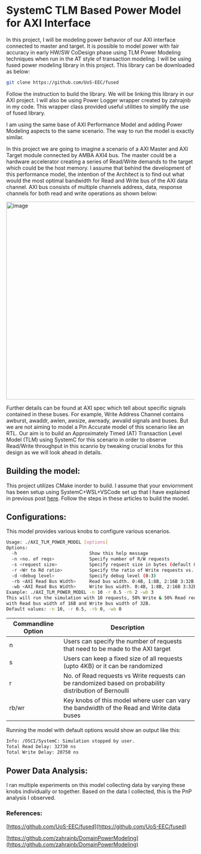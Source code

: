 # SystemC TLM Based Power Model for AXI Interface

In this project, I will be modeling power behavior of our AXI interface connected to master and target. It is possible to model power with fair accuracy in early HW/SW CoDesign phase using TLM Power Modeling techniques when run in the AT style of transaction modeling. I will be using fused power modeling library in this project.
This library can be downloaded as below:

```bash
git clone https://github.com/UoS-EEC/fused
```

Follow the instruction to build the library. We will be linking this library in our AXI project.
I will also be using Power Logger wrapper created by zahrajnb in my code. This wrapper class provided useful utilities to simplify the use of fused library.

I am using the same base of AXI Performance Model and adding Power Modeling aspects to the same scenario. The way to run the model is exactly similar.

In this project we are going to imagine a scenario of a AXI Master and AXI Target module connected by AMBA AXI4 bus. The master could be a hardware accelerator creating a series of Read/Write demands to the target which could be the host memory. I assume that behind the development of this performance model, the intention of the Architect is to find out what would the most optimal bandwidth for Read and Write bus of the AXI data channel. AXI bus consists of multiple channels address, data, response channels for both read and write operations as shown below:


<img width="1364" height="529" alt="image" src="https://github.com/user-attachments/assets/ad957df3-93fc-4580-a45c-ef7fd15378d8" />


Further details can be found at AXI spec which tell about specific signals contained in these buses. For example, Write Address Channel contains awburst, awaddr, awlen, awsize, awready, awvalid signals and buses. But we are not aiming to model a Pin Accurate model of this scenario like an RTL. Our aim is to build an Approximately Timed (AT) Transaction Level Model (TLM) using SystemC for this scenario in order to observe Read/Write throughput in this scanrio by tweaking crucial knobs for this design as we will look ahead in details.

## Building the model:

This project utilizes CMake inorder to build. I assume that your enviornment has been setup using SystemC+WSL+VSCode set up that I have explained in previous post [here](https://pgudadhe.github.io/).
Follow the steps in these articles to build the model.

## Configurations:

This model provides various knobs to configure various scenarios.

```bash
Usage: ./AXI_TLM_POWER_MODEL [options]
Options:
  -h                           Show this help message
  -n <no. of reqs>             Specify number of R/W requests
  -s <request size>            Specify request size in bytes (default 0: 4B to 4096B randomized size), else: Absolute fixed size
  -r <Wr to Rd ratio>          Specify the ratio of Write requests vs. Read. eg. 0.7: 70% Write reqs, 30% Read reqs.
  -d <debug level>             Specify debug level (0-3)
  -rb <AXI Read Bus Width>     Read bus width. 0:4B, 1:8B, 2:16B 3:32B, 4:64B
  -wb <AXI Read Bus Width>     Write bus width. 0:4B, 1:8B, 2:16B 3:32B, 4:64B
Example: ./AXI_TLM_POWER_MODEL -n 10 -r 0.5 -rb 2 -wb 3
This will run the simulation with 10 requests, 50% Write & 50% Read requests,
with Read bus width of 16B and Write bus width of 32B.
Default values: -n 10, -r 0.5, -rb 0, -wb 0
```

| Commandline Option      | Description |
| ----------- | ----------- |
| n | Users can specify the number of requests that need to be made to the AXI target |
| s | Users can keep a fixed size of all requests (upto 4KB) or it can be randomized |
| r | No. of Read requests vs Write requests can be randomized based on probability distribution of Bernoulli |
| rb/wr | Key knobs of this model where user can vary the bandwidth of the Read and Write data buses |

Running the model with default options would show an output like this:

```bash
Info: /OSCI/SystemC: Simulation stopped by user.
Total Read Delay: 32730 ns 
Total Write Delay: 20750 ns
```

## Power Data Analysis:
I ran multiple experiments on this model collecting data by varying these knobs individually or together. Based on the data I collected, this is the PnP analysis I observed. 

### References:

[https://github.com/UoS-EEC/fused](https://github.com/UoS-EEC/fused)

[https://github.com/zahrajnb/DomainPowerModeling](https://github.com/zahrajnb/DomainPowerModeling)
